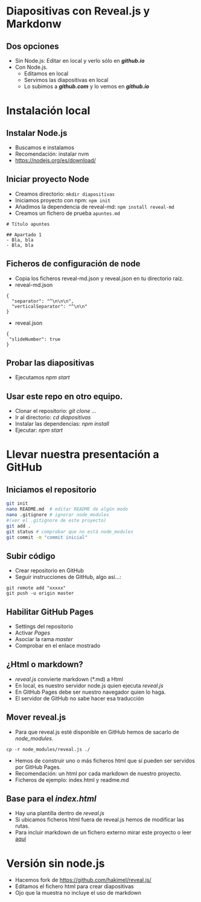 # Diapositivas con Reveal.js y Markdonw


## Dos opciones

- Sin Node.js: Editar en local y verlo sólo en ***github.io***
- Con Node.js.
    - Editamos en local
    - Servimos las diapositivas en local
    - Lo subimos a ***github.com*** y lo vemos en ***github.io***



# Instalación local


## Instalar Node.js

- Buscamos e instalamos
- Recomendación: instalar nvm
- https://nodejs.org/es/download/


## Iniciar proyecto Node

- Creamos directorio: `mkdir diapositivas`
- Iniciamos proyecto con npm: `npm init`
- Añadimos la dependencia de reveal-md: `npm install reveal-md`
- Creamos un fichero de prueba `apuntes.md`

```
# Título apuntes

## Apartado 1
- Bla, bla
- Bla, bla
```


## Ficheros de configuración de node

- Copia los ficheros reveal-md.json y reveal.json en tu directorio raíz.
- reveal-md.json
```
{
  "separator": "^\n\n\n",
  "verticalSeparator": "^\n\n"
}
```
- reveal.json
```
{
 "slideNumber": true
}
```


## Probar las diapositivas

- Ejecutamos *npm start*


## Usar este repo en otro equipo.

- Clonar el repositorio: *git clone ...*
- Ir al directorio: *cd diapositivas*
- Instalar las dependencias: *npm install*
- Ejecutar: *npm start*



#  Llevar nuestra presentación a GitHub


## Iniciamos el repositorio

```bash 
git init
nano README.md  # editar README de algún modo
nano .gitignore # ignorar node_modules 
#(ver el .gitignore de este proyecto)
git add .
git status # comprobar que no está node_modules
git commit -m "commit inicial"
```


## Subir código

- Crear repositorio en GitHub
- Seguir instrucciones de GitHub, algo así...:

``` 
git remote add "xxxxx"
git push -u origin master
```


## Habilitar GitHub Pages

- Settings del repositorio
- Activar *Pages*
- Asociar la rama *master*
- Comprobar en el enlace mostrado


## ¿Html o markdown?

- *reveal.js* convierte markdown (*.md) a Html
- En local, es nuestro servidor node.js quien ejecuta *reveal.js*
- En GitHub Pages debe ser nuestro navegador quien lo haga.
- El servidor de GitHub no sabe hacer esa traducción


## Mover reveal.js

- Para que reveal.js esté disponible en GitHub hemos de sacarlo de *node_modules*.

```
cp -r node_modules/reveal.js ./
```

- Hemos de construir uno o más ficheros html que sí pueden ser servidos por GitHub Pages.
- Recomendación: un html por cada markdown de nuestro proyecto.
- Ficheros de ejemplo: index.html y readme.md


## Base para el *index.html*

- Hay una plantilla dentro de *reveal.js*
- Si ubicamos ficheros html fuera de reveal.js hemos de modificar las rutas.
- Para incluir markdown de un fichero externo mirar este proyecto o leer [aquí](https://github.com/hakimel/reveal.js/#markdown)



# Versión sin node.js

- Hacemos fork de https://github.com/hakimel/reveal.js/
- Editamos el fichero html para crear diapositivas
- Ojo que la muestra no incluye el uso de markdown